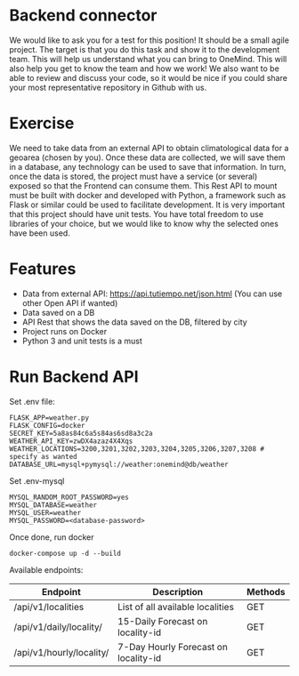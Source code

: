 
# Backend connector
We would like to ask you for a test for this position! It should be a small agile project.
The target is that you do this task and show it to the development team. This will help us understand what you can bring to OneMind. This will also help you get to know the team and how we work!
We also want to be able to review and discuss your code, so it would be nice if you could share your most representative repository in Github with us.

# Exercise
We need to take data from an external API to obtain climatological data for a geoarea (chosen by you). Once these data are collected, we will save them in a database, any technology can be used to save that information. In turn, once the data is stored, the project must have a service (or several) exposed so that the Frontend can consume them. This Rest API to mount must be built with docker and developed with Python, a framework such as Flask or similar could be used to facilitate development.
It is very important that this project should have unit tests. You have total freedom to use libraries of your choice, but we would like to know why the selected ones have been used.

# Features
* Data from external API: https://api.tutiempo.net/json.html (You can use other Open API if wanted)
* Data saved on a DB
* API Rest that shows the data saved on the DB, filtered by city
* Project runs on Docker
* Python 3 and unit tests is a must

# Run Backend API
Set .env file:

```dotenv
FLASK_APP=weather.py
FLASK_CONFIG=docker
SECRET_KEY=5a8as84c6a5s84as6sd8a3c2a
WEATHER_API_KEY=zwDX4azaz4X4Xqs
WEATHER_LOCATIONS=3200,3201,3202,3203,3204,3205,3206,3207,3208 # specify as wanted
DATABASE_URL=mysql+pymysql://weather:onemind@db/weather
```

Set .env-mysql 
```dotenv
MYSQL_RANDOM_ROOT_PASSWORD=yes
MYSQL_DATABASE=weather
MYSQL_USER=weather
MYSQL_PASSWORD=<database-password>
```

Once done, run docker

```shell
docker-compose up -d --build
```

Available endpoints:

Endpoint | Description | Methods
--- | --- | --- 
/api/v1/localities | List of all available localities | GET
/api/v1/daily/locality/<locality-id> | 15-Daily Forecast on locality-id | GET
/api/v1/hourly/locality/<locality-id> | 7-Day Hourly Forecast on locality-id | GET